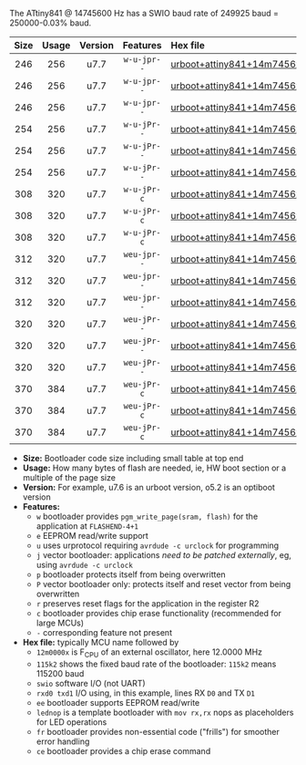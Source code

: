 The ATtiny841 @ 14745600 Hz has a SWIO baud rate of 249925 baud = 250000-0.03% baud.

|Size|Usage|Version|Features|Hex file|
|:-:|:-:|:-:|:-:|:--|
|246|256|u7.7|`w-u-jpr--`|[urboot+attiny841+14m7456x++250k0_swio_rxa2_txa1_lednop.hex](https://raw.githubusercontent.com/stefanrueger/urboot.hex/main/mcus/attiny841/external_oscillator/fcpu+14m7456_Hz/br++250k0_bps/urboot+attiny841+14m7456x++250k0_swio_rxa2_txa1_lednop.hex)|
|246|256|u7.7|`w-u-jpr--`|[urboot+attiny841+14m7456x++250k0_swio_rxa4_txa5_lednop.hex](https://raw.githubusercontent.com/stefanrueger/urboot.hex/main/mcus/attiny841/external_oscillator/fcpu+14m7456_Hz/br++250k0_bps/urboot+attiny841+14m7456x++250k0_swio_rxa4_txa5_lednop.hex)|
|246|256|u7.7|`w-u-jpr--`|[urboot+attiny841+14m7456x++250k0_swio_rxb2_txa7_lednop.hex](https://raw.githubusercontent.com/stefanrueger/urboot.hex/main/mcus/attiny841/external_oscillator/fcpu+14m7456_Hz/br++250k0_bps/urboot+attiny841+14m7456x++250k0_swio_rxb2_txa7_lednop.hex)|
|254|256|u7.7|`w-u-jPr--`|[urboot+attiny841+14m7456x++250k0_swio_rxa2_txa1.hex](https://raw.githubusercontent.com/stefanrueger/urboot.hex/main/mcus/attiny841/external_oscillator/fcpu+14m7456_Hz/br++250k0_bps/urboot+attiny841+14m7456x++250k0_swio_rxa2_txa1.hex)|
|254|256|u7.7|`w-u-jPr--`|[urboot+attiny841+14m7456x++250k0_swio_rxa4_txa5.hex](https://raw.githubusercontent.com/stefanrueger/urboot.hex/main/mcus/attiny841/external_oscillator/fcpu+14m7456_Hz/br++250k0_bps/urboot+attiny841+14m7456x++250k0_swio_rxa4_txa5.hex)|
|254|256|u7.7|`w-u-jPr--`|[urboot+attiny841+14m7456x++250k0_swio_rxb2_txa7.hex](https://raw.githubusercontent.com/stefanrueger/urboot.hex/main/mcus/attiny841/external_oscillator/fcpu+14m7456_Hz/br++250k0_bps/urboot+attiny841+14m7456x++250k0_swio_rxb2_txa7.hex)|
|308|320|u7.7|`w-u-jPr-c`|[urboot+attiny841+14m7456x++250k0_swio_rxa2_txa1_lednop_fr_ce.hex](https://raw.githubusercontent.com/stefanrueger/urboot.hex/main/mcus/attiny841/external_oscillator/fcpu+14m7456_Hz/br++250k0_bps/urboot+attiny841+14m7456x++250k0_swio_rxa2_txa1_lednop_fr_ce.hex)|
|308|320|u7.7|`w-u-jPr-c`|[urboot+attiny841+14m7456x++250k0_swio_rxa4_txa5_lednop_fr_ce.hex](https://raw.githubusercontent.com/stefanrueger/urboot.hex/main/mcus/attiny841/external_oscillator/fcpu+14m7456_Hz/br++250k0_bps/urboot+attiny841+14m7456x++250k0_swio_rxa4_txa5_lednop_fr_ce.hex)|
|308|320|u7.7|`w-u-jPr-c`|[urboot+attiny841+14m7456x++250k0_swio_rxb2_txa7_lednop_fr_ce.hex](https://raw.githubusercontent.com/stefanrueger/urboot.hex/main/mcus/attiny841/external_oscillator/fcpu+14m7456_Hz/br++250k0_bps/urboot+attiny841+14m7456x++250k0_swio_rxb2_txa7_lednop_fr_ce.hex)|
|312|320|u7.7|`weu-jpr--`|[urboot+attiny841+14m7456x++250k0_swio_rxa2_txa1_ee_lednop.hex](https://raw.githubusercontent.com/stefanrueger/urboot.hex/main/mcus/attiny841/external_oscillator/fcpu+14m7456_Hz/br++250k0_bps/urboot+attiny841+14m7456x++250k0_swio_rxa2_txa1_ee_lednop.hex)|
|312|320|u7.7|`weu-jpr--`|[urboot+attiny841+14m7456x++250k0_swio_rxa4_txa5_ee_lednop.hex](https://raw.githubusercontent.com/stefanrueger/urboot.hex/main/mcus/attiny841/external_oscillator/fcpu+14m7456_Hz/br++250k0_bps/urboot+attiny841+14m7456x++250k0_swio_rxa4_txa5_ee_lednop.hex)|
|312|320|u7.7|`weu-jpr--`|[urboot+attiny841+14m7456x++250k0_swio_rxb2_txa7_ee_lednop.hex](https://raw.githubusercontent.com/stefanrueger/urboot.hex/main/mcus/attiny841/external_oscillator/fcpu+14m7456_Hz/br++250k0_bps/urboot+attiny841+14m7456x++250k0_swio_rxb2_txa7_ee_lednop.hex)|
|320|320|u7.7|`weu-jPr--`|[urboot+attiny841+14m7456x++250k0_swio_rxa2_txa1_ee.hex](https://raw.githubusercontent.com/stefanrueger/urboot.hex/main/mcus/attiny841/external_oscillator/fcpu+14m7456_Hz/br++250k0_bps/urboot+attiny841+14m7456x++250k0_swio_rxa2_txa1_ee.hex)|
|320|320|u7.7|`weu-jPr--`|[urboot+attiny841+14m7456x++250k0_swio_rxa4_txa5_ee.hex](https://raw.githubusercontent.com/stefanrueger/urboot.hex/main/mcus/attiny841/external_oscillator/fcpu+14m7456_Hz/br++250k0_bps/urboot+attiny841+14m7456x++250k0_swio_rxa4_txa5_ee.hex)|
|320|320|u7.7|`weu-jPr--`|[urboot+attiny841+14m7456x++250k0_swio_rxb2_txa7_ee.hex](https://raw.githubusercontent.com/stefanrueger/urboot.hex/main/mcus/attiny841/external_oscillator/fcpu+14m7456_Hz/br++250k0_bps/urboot+attiny841+14m7456x++250k0_swio_rxb2_txa7_ee.hex)|
|370|384|u7.7|`weu-jPr-c`|[urboot+attiny841+14m7456x++250k0_swio_rxa2_txa1_ee_lednop_fr_ce.hex](https://raw.githubusercontent.com/stefanrueger/urboot.hex/main/mcus/attiny841/external_oscillator/fcpu+14m7456_Hz/br++250k0_bps/urboot+attiny841+14m7456x++250k0_swio_rxa2_txa1_ee_lednop_fr_ce.hex)|
|370|384|u7.7|`weu-jPr-c`|[urboot+attiny841+14m7456x++250k0_swio_rxa4_txa5_ee_lednop_fr_ce.hex](https://raw.githubusercontent.com/stefanrueger/urboot.hex/main/mcus/attiny841/external_oscillator/fcpu+14m7456_Hz/br++250k0_bps/urboot+attiny841+14m7456x++250k0_swio_rxa4_txa5_ee_lednop_fr_ce.hex)|
|370|384|u7.7|`weu-jPr-c`|[urboot+attiny841+14m7456x++250k0_swio_rxb2_txa7_ee_lednop_fr_ce.hex](https://raw.githubusercontent.com/stefanrueger/urboot.hex/main/mcus/attiny841/external_oscillator/fcpu+14m7456_Hz/br++250k0_bps/urboot+attiny841+14m7456x++250k0_swio_rxb2_txa7_ee_lednop_fr_ce.hex)|

- **Size:** Bootloader code size including small table at top end
- **Usage:** How many bytes of flash are needed, ie, HW boot section or a multiple of the page size
- **Version:** For example, u7.6 is an urboot version, o5.2 is an optiboot version
- **Features:**
  + `w` bootloader provides `pgm_write_page(sram, flash)` for the application at `FLASHEND-4+1`
  + `e` EEPROM read/write support
  + `u` uses urprotocol requiring `avrdude -c urclock` for programming
  + `j` vector bootloader: applications *need to be patched externally*, eg, using `avrdude -c urclock`
  + `p` bootloader protects itself from being overwritten
  + `P` vector bootloader only: protects itself and reset vector from being overwritten
  + `r` preserves reset flags for the application in the register R2
  + `c` bootloader provides chip erase functionality (recommended for large MCUs)
  + `-` corresponding feature not present
- **Hex file:** typically MCU name followed by
  + `12m0000x` is F<sub>CPU</sub> of an external oscillator, here 12.0000 MHz
  + `115k2` shows the fixed baud rate of the bootloader: `115k2` means 115200 baud
  + `swio` software I/O (not UART)
  + `rxd0 txd1` I/O using, in this example, lines RX `D0` and TX `D1`
  + `ee` bootloader supports EEPROM read/write
  + `lednop` is a template bootloader with `mov rx,rx` nops as placeholders for LED operations
  + `fr` bootloader provides non-essential code ("frills") for smoother error handling
  + `ce` bootloader provides a chip erase command
